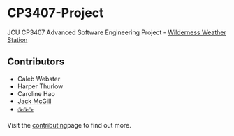 # CP3407-Project
 JCU CP3407 Advanced Software Engineering Project - [Wilderness Weather Station](https://iansommerville.com/software-engineering-book/case-studies/weather/)

## Contributors
* Caleb Webster
* Harper Thurlow
* Caroline Hao
* [Jack McGill](https://github.com/JackMcKill)
* [☕️☕️☕️](https://nerdlettering.com/blogs/articles/why-do-programmers-love-coffee)

Visit the [contributing](/Contributing.md)page to find out more.
